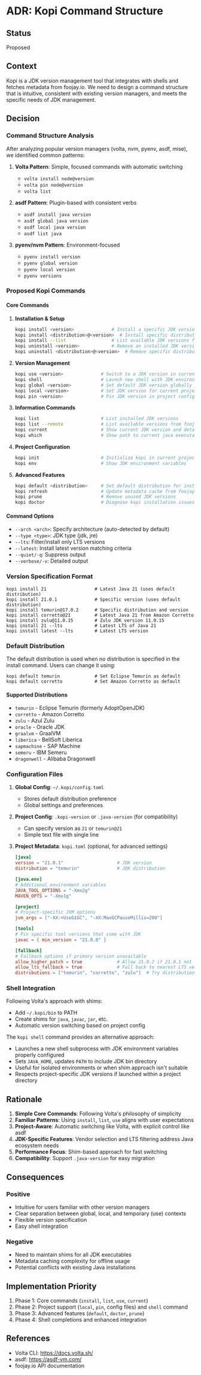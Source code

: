 # ADR: Kopi Command Structure

## Status
Proposed

## Context
Kopi is a JDK version management tool that integrates with shells and fetches metadata from foojay.io. We need to design a command structure that is intuitive, consistent with existing version managers, and meets the specific needs of JDK management.

## Decision

### Command Structure Analysis

After analyzing popular version managers (volta, nvm, pyenv, asdf, mise), we identified common patterns:

1. **Volta Pattern**: Simple, focused commands with automatic switching
   - `volta install node@version`
   - `volta pin node@version`
   - `volta list`

2. **asdf Pattern**: Plugin-based with consistent verbs
   - `asdf install java version`
   - `asdf global java version`
   - `asdf local java version`
   - `asdf list java`

3. **pyenv/nvm Pattern**: Environment-focused
   - `pyenv install version`
   - `pyenv global version`
   - `pyenv local version`
   - `pyenv versions`

### Proposed Kopi Commands

#### Core Commands

1. **Installation & Setup**
   ```bash
   kopi install <version>              # Install a specific JDK version
   kopi install <distribution>@<version>  # Install specific distribution
   kopi install --list                 # List available JDK versions from foojay.io
   kopi uninstall <version>            # Remove an installed JDK version
   kopi uninstall <distribution>@<version>  # Remove specific distribution
   ```

2. **Version Management**
   ```bash
   kopi use <version>              # Switch to a JDK version in current shell
   kopi shell                      # Launch new shell with JDK environment configured
   kopi global <version>           # Set default JDK version globally
   kopi local <version>            # Set JDK version for current project
   kopi pin <version>              # Pin JDK version in project config
   ```

3. **Information Commands**
   ```bash
   kopi list                       # List installed JDK versions
   kopi list --remote              # List available versions from foojay.io
   kopi current                    # Show current JDK version and details
   kopi which                      # Show path to current java executable
   ```

4. **Project Configuration**
   ```bash
   kopi init                       # Initialize kopi in current project
   kopi env                        # Show JDK environment variables
   ```

5. **Advanced Features**
   ```bash
   kopi default <distribution>     # Set default distribution for installations
   kopi refresh                    # Update metadata cache from foojay.io
   kopi prune                      # Remove unused JDK versions
   kopi doctor                     # Diagnose kopi installation issues
   ```

#### Command Options

- `--arch <arch>`: Specify architecture (auto-detected by default)
- `--type <type>`: JDK type (jdk, jre)
- `--lts`: Filter/install only LTS versions
- `--latest`: Install latest version matching criteria
- `--quiet/-q`: Suppress output
- `--verbose/-v`: Detailed output

### Version Specification Format

```
kopi install 21                  # Latest Java 21 (uses default distribution)
kopi install 21.0.1              # Specific version (uses default distribution)
kopi install temurin@17.0.2      # Specific distribution and version
kopi install corretto@21         # Latest Java 21 from Amazon Corretto
kopi install zulu@11.0.15        # Zulu JDK version 11.0.15
kopi install 21 --lts            # Latest LTS of Java 21
kopi install latest --lts        # Latest LTS version
```

### Default Distribution
The default distribution is used when no distribution is specified in the install command. Users can change it using:
```
kopi default temurin             # Set Eclipse Temurin as default
kopi default corretto            # Set Amazon Corretto as default
```

#### Supported Distributions
- `temurin` - Eclipse Temurin (formerly AdoptOpenJDK)
- `corretto` - Amazon Corretto
- `zulu` - Azul Zulu
- `oracle` - Oracle JDK
- `graalvm` - GraalVM
- `liberica` - BellSoft Liberica
- `sapmachine` - SAP Machine
- `semeru` - IBM Semeru
- `dragonwell` - Alibaba Dragonwell

### Configuration Files

1. **Global Config**: `~/.kopi/config.toml`
   - Stores default distribution preference
   - Global settings and preferences

2. **Project Config**: `.kopi-version` or `.java-version` (for compatibility)
   - Can specify version as `21` or `temurin@21`
   - Simple text file with single line

3. **Project Metadata**: `kopi.toml` (optional, for advanced settings)
   ```toml
   [java]
   version = "21.0.1"                    # JDK version
   distribution = "temurin"              # JDK distribution
   
   [java.env]
   # Additional environment variables
   JAVA_TOOL_OPTIONS = "-Xmx2g"
   MAVEN_OPTS = "-Xmx1g"
   
   [project]
   # Project-specific JVM options
   jvm_args = ["-XX:+UseG1GC", "-XX:MaxGCPauseMillis=200"]
   
   [tools]
   # Pin specific tool versions that come with JDK
   javac = { min_version = "21.0.0" }
   
   [fallback]
   # Fallback options if primary version unavailable
   allow_higher_patch = true             # Allow 21.0.2 if 21.0.1 not found
   allow_lts_fallback = true             # Fall back to nearest LTS version
   distributions = ["temurin", "corretto", "zulu"]  # Try distributions in order
   ```

### Shell Integration

Following Volta's approach with shims:
- Add `~/.kopi/bin` to PATH
- Create shims for `java`, `javac`, `jar`, etc.
- Automatic version switching based on project config

The `kopi shell` command provides an alternative approach:
- Launches a new shell subprocess with JDK environment variables properly configured
- Sets `JAVA_HOME`, updates `PATH` to include JDK bin directory
- Useful for isolated environments or when shim approach isn't suitable
- Respects project-specific JDK versions if launched within a project directory

## Rationale

1. **Simple Core Commands**: Following Volta's philosophy of simplicity
2. **Familiar Patterns**: Using `install`, `list`, `use` aligns with user expectations
3. **Project-Aware**: Automatic switching like Volta, with explicit control like asdf
4. **JDK-Specific Features**: Vendor selection and LTS filtering address Java ecosystem needs
5. **Performance Focus**: Shim-based approach for fast switching
6. **Compatibility**: Support `.java-version` for easy migration

## Consequences

### Positive
- Intuitive for users familiar with other version managers
- Clear separation between global, local, and temporary (use) contexts
- Flexible version specification
- Easy shell integration

### Negative
- Need to maintain shims for all JDK executables
- Metadata caching complexity for offline usage
- Potential conflicts with existing Java installations

## Implementation Priority

1. Phase 1: Core commands (`install`, `list`, `use`, `current`)
2. Phase 2: Project support (`local`, `pin`, config files) and `shell` command
3. Phase 3: Advanced features (`default`, `doctor`, `prune`)
4. Phase 4: Shell completions and enhanced integration

## References
- Volta CLI: https://docs.volta.sh/
- asdf: https://asdf-vm.com/
- foojay.io API documentation